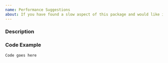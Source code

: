```yaml
---
name: Performance Suggestions
about: If you have found a slow aspect of this package and would like it improved.
---
```


<!--
We know asking good questions takes effort, and we appreciate your time.
Thank you.

Please be aware that everyone has to follow our code of conduct:
https://sunpy.org/coc

These comments are hidden when you submit this github issue.

Please have a search on our GitHub repository to see if a similar issue has already been posted.
If a similar issue is closed, have a quick look to see if you are satisfied by the resolution.
If not please go ahead and open an issue!
-->

### Description

<!--
Provide a general description of what the issue is.
-->

### Code Example

<!--
Please include **code** that reproduces the issue whenever possible.
The best reproductions are self-contained scripts with minimal dependencies.
-->

```python
Code goes here
```

